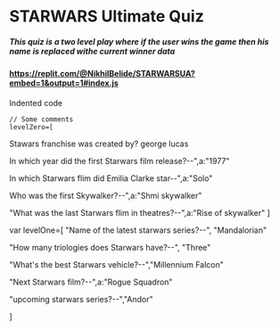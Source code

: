 # STARWARS Ultimate Quiz
##### This quiz is a two level play where if the user wins the game then his name is replaced withe current winner data


#### https://replit.com/@NikhilBelide/STARWARSUA?embed=1&output=1#index.js


Indented code

    // Some comments
    levelZero=[
  Stawars franchise was created by? george lucas
  
  In which year did the first Starwars film release?--",a:"1977"
  
  In which Starwars flim did Emilia Clarke star--",a:"Solo"
  
  Who was the first Skywalker?--",a:"Shmi skywalker"
  
  "What was the last Starwars flim in theatres?--",a:"Rise of skywalker"
 ]

  
  
var levelOne=[
  "Name of the latest starwars series?--", "Mandalorian"
  
 "How many triologies does Starwars have?--", "Three"
  
 "What's the best Starwars vehicle?--","Millennium Falcon"
  
 "Next Starwars film?--",a:"Rogue Squadron"
  
 "upcoming starwars series?--","Andor"
  
]
